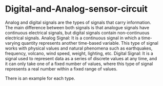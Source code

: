 # Digital-and-Analog-sensor-circuit
Analog and digital signals are the types of signals that carry information. The main difference between both signals is that analogue signals have continuous electrical signals, but digital signals contain non-continuous electrical signals.
Analog Signal: It is a continuous signal in which a time-varying quantity represents another time-based variable. This type of signal works with physical values ​​and natural phenomena such as earthquakes, frequency, volcano, wind speed, weight, lighting, etc.
Digital Signal: It is a signal used to represent data as a series of discrete values ​​at any time, and it can only take one of a fixed number of values, where this type of signal represents a real number within a fixed range of values.

There is an example for each type.
